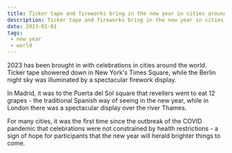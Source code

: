 ```yaml
---
title: Ticker tape and fireworks bring in the new year in cities around the world 
description: Ticker tape and fireworks bring in the new year in cities around the world 
date: 2023-01-01
tags:
 - new year
 - world
---
```

2023 has been brought in with celebrations in cities around the world. Ticker tape showered down in New York's Times Square, while the Berlin night sky was illuminated by a spectacular firework display.

In Madrid, it was to the Puerta del Sol square that revellers went to eat 12 grapes - the traditional Spanish way of seeing in the new year, while in London there was a spectacular display over the river Thames.

For many cities, it was the first time since the outbreak of the COVID pandemic that celebrations were not constrained by health restrictions - a sign of hope for participants that the new year will herald brighter things to come.

